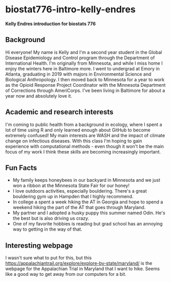 # biostat776-intro-kelly-endres

**Kelly Endres introduction for biostats 776**

Background
-----------

Hi everyone! My name is Kelly and I'm a second year student in the Global Disease Epidemiology and Control program through the Department of International Health. I'm originally from Minnesota, and while I miss home I enjoy the winters here in Baltimore more. I went to undergrad at Emory in Atlanta, graduating in 2019 with majors in Environmental Science and Biological Anthropology. I then moved back to Minnesota for a year to work as the Opioid Response Project Coordinator with the Minnesota Department of Corrections through AmeriCorps. I've been living in Baltimore for about a year now and absolutely love it.

Academic and research interests
-------------

I'm coming to public health from a background in ecology, where I spent a lot of time using R and only learned enough about GitHub to become extremely confused! My main interests are WASH and the impact of climate change on infectious diseases. With this class I'm hoping to gain experience with computational methods - even though it won't be the main focus of my work I think these skills are becoming increasingly important. 

Fun Facts 
-----------

* My family keeps honeybees in our backyard in Minnesota and we just won a ribbon at the Minnesota State Fair for our honey!
* I love outdoors activities, especially bouldering. There's a great bouldering gym up in Hampden that I highly recommend.
* In college a spent a week hiking the AT in Georgia and hope to spend a weekend hiking the part of the AT that goes through Maryland.
* My partner and I adopted a husky puppy this summer named Odin. He's the best but is also driving us crazy.
* One of my favorite hobbies is reading but grad school has an annoying way to getting in the way of that.

Interesting webpage 
------------

I wasn't sure what to put for this, but this https://appalachiantrail.org/explore/explore-by-state/maryland/ is the webpage for the Appalachian Trial in Maryland that I want to hike. Seems like a good way to get away from our computers for a bit. 



